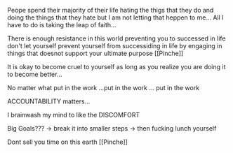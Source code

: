 Peope spend their majority of their life hating the thigs that they do and doing the things that they hate but I am not letting that heppen to me... All I have to do is taking the leap of faith...

There is enough resistance in this world preventing you to successed in life don't let yourself prevent yourself from successiding in life by engaging in things that doesnot support your ultimate purpose [[Pinche]]

It is okay to become cruel to yourself as long as you realize  you are doing it to become better...

No matter what put in the work ...put in the work ... put in the work

ACCOUNTABILITY matters...

I brainwash my mind to like the DISCOMFORT

Big Goals??? -> break it into smaller steps -> then fucking lunch yourself

Dont sell you time on this earth [[Pinche]]

